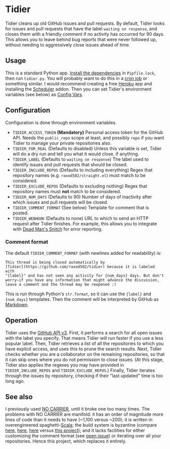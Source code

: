 # Tidier

Tidier cleans up old GitHub issues and pull requests. By default,
Tidier looks for issues and pull requests that have the label `waiting
on response`, and closes them with a friendly comment if no activity
has occurred for 90 days. This allows you to leave behind bug reports
that were never followed up, without needing to aggressively close
issues ahead of time.

## Usage

This is a standard Python app. [Install the dependencies][pipenv] in
`Pipfile.lock`, then run `tidier.py`. You will probably want to do
this in a [cron job][cron] or something similar. I would recommend
creating a free [Heroku] app and installing the [Scheduler] addon.
Then you can set Tidier's environment variables (see below) as [Config
Vars][config-vars].

## Configuration

Configuration is done through environment variables.

* `TIDIER_ACCESS_TOKEN` **(Mandatory)** Personal access token for the
  GitHub API. Needs the `public_repo` scope at least, and possibly
  `repo` if you want Tidier to manage your private repositories also.
* `TIDIER_FOR_REAL` (Defaults to disabled) Unless this variable is
  set, Tidier will do a dry run and tell you what it would close, if
  anything.
* `TIDIER_LABEL` (Defaults to `waiting on response`) The label used to
  identify issues and pull requests that should be closed.
* `TIDIER_INCLUDE_REPOS` (Defaults to including everything) Regex that
  repository names (e.g. `raxod502/straight.el`) must match to be
  considered.
* `TIDIER_EXCLUDE_REPOS` (Defaults to excluding nothing) Regex that
  repository names must **not** match to be considered.
* `TIDIER_NUM_DAYS` (Defaults to 90) Number of days of inactivity
  after which issues and pull requests will be closed.
* `TIDIER_COMMENT_FORMAT` (See below) Template for comment that is
  posted.
* `TIDIER_WEBHOOK` (Defaults to none) URL to which to send an HTTP
  request after Tidier finishes. For example, this allows you to
  integrate with [Dead Man's Snitch][dms] for error reporting.

### Comment format

The default `TIDIER_COMMENT_FORMAT` (with newlines added for
readability) is:

    This thread is being closed automatically by
    [Tidier](https://github.com/raxod502/tidier) because it is labeled with
    "{label}" and has not seen any activity for {num_days} days. But don't
    worry—if you have any information that might advance the discussion,
    leave a comment and the thread may be reopened :)

This is run through Python's `str.format`, so it can use the `{label}`
and `{num_days}` templates. Then the comment will be interpreted by
GitHub as [Markdown].

## Operation

Tidier uses the [GitHub API v3][github-api]. First, it performs a
search for all open issues with the label you specify. That means
Tidier will run faster if you use a less popular label. Then, Tidier
retrieves a list of all the repositories to which you have explicit
access, and uses this to prune the search results. Next, Tidier checks
whether you are a collaborator on the remaining repositories, so that
it can skip ones where you do not permission to close issues. (At this
stage, Tidier also applies the regexes you may have provided in
`TIDIER_INCLUDE_REPOS` and `TIDIER_EXCLUDE_REPOS`.) Finally, Tidier
iterates through the issues by repository, checking if their "last
updated" time is too long ago.

## See also

I previously used [NO CARRIER][no-carrier], until it broke one too
many times. The problems with NO CARRIER are manifold: it has an order
of magnitude more lines of code than it needs to have (~1,100 versus
~200); it is written in overengineered spaghetti-[Scala]; the build
system is byzantine (compare [here][no-carrier-build-1],
[here][no-carrier-build-2], [here][no-carrier-build-3] versus [this
project][tidier-build]); and it lacks facilities for either
customizing the comment format (see [open
issue][no-carrier-comment-format]) or iterating over all your
repositories. Hence this project, which replaces it entirely.

[config-vars]: https://devcenter.heroku.com/articles/config-vars
[cron]: https://en.wikipedia.org/wiki/Cron
[dms]: https://deadmanssnitch.com/
[github-api]: https://developer.github.com/v3/
[heroku]: https://www.heroku.com/
[markdown]: https://guides.github.com/features/mastering-markdown/
[no-carrier]: https://github.com/twbs/no-carrier
[no-carrier-build-1]: https://github.com/twbs/no-carrier/blob/502932181d5c2573d7ffece50d18a788f63b8693/build.sbt
[no-carrier-build-2]: https://github.com/twbs/no-carrier/blob/502932181d5c2573d7ffece50d18a788f63b8693/project/build.properties
[no-carrier-build-3]: https://github.com/twbs/no-carrier/blob/502932181d5c2573d7ffece50d18a788f63b8693/project/plugins.sbt
[no-carrier-comment-format]: https://github.com/twbs/no-carrier/issues/22
[pipenv]: https://pipenv.readthedocs.io/en/latest/
[scala]: https://www.scala-lang.org/
[scheduler]: https://devcenter.heroku.com/articles/scheduler
[tidier-build]: https://github.com/raxod502/tidier/blob/b69dd894301bf532d8849fa5cc2ffe73abb40cae/Pipfile
